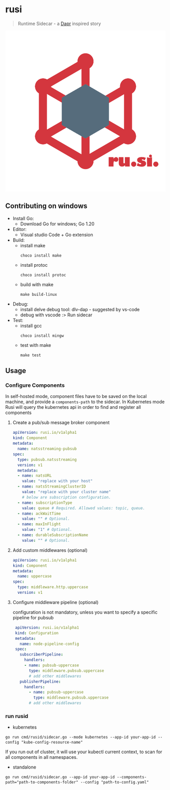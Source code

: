 rusi
===============
>Runtime Sidecar - a [Dapr](https://github.com/dapr/dapr) inspired story

![rusi](assets/logo.png)

## Contributing on windows

- Install Go: 
  - Download Go for windows; Go 1.20
- Editor: 
  - Visual studio Code + Go extension
- Build: 
    - install make
        ```shell
        choco install make
        ```
    - install protoc
        ```shell
        choco install protoc
        ```
    - build with make
        ```shell
        make build-linux
        ```
- Debug: 
    - install delve debug tool: dlv-dap - suggested by vs-code
    - debug with vscode :> Run sidecar
- Test:
    - install gcc
        ```shell
        choco install mingw
        ```
    - test with make
        ```shell
        make test
        ```
	
## Usage

### Configure Components

In self-hosted mode, component files have to be saved on the local machine, and provide a `components-path` to the sidecar.
In Kubernetes mode Rusi will query the kubernetes api in order to find and register all components   

1. Create a pub/sub message broker component 
    ```yaml
    apiVersion: rusi.io/v1alpha1
    kind: Component
    metadata:
      name: natsstreaming-pubsub
    spec:
      type: pubsub.natsstreaming
      version: v1
      metadata:
      - name: natsURL
        value: "replace with your host"
      - name: natsStreamingClusterID
        value: "replace with your cluster name"
        # below are subscription configuration.
      - name: subscriptionType
        value: queue # Required. Allowed values: topic, queue.
      - name: ackWaitTime
        value: "" # Optional.
      - name: maxInFlight
        value: "1" # Optional.
      - name: durableSubscriptionName
        value: "" # Optional.
    ```
   
2. Add custom middlewares (optional)
    ```yaml
    apiVersion: rusi.io/v1alpha1
    kind: Component
    metadata:
      name: uppercase
    spec:
      type: middleware.http.uppercase
      version: v1
    ```
3. Configure middleware pipeline (optional)

    configuration is not mandatory, unless you want to specify a specific pipeline for pubsub
   ```yaml
    apiVersion: rusi.io/v1alpha1
    kind: Configuration
    metadata:
      name: node-pipeline-config
    spec:
      subscriberPipeline:
        handlers:
        - name: pubsub-uppercase
          type: middleware.pubsub.uppercase
          # add other middlewares
      publisherPipeline:
        handlers:
          - name: pubsub-uppercase
            type: middleware.pubsub.uppercase
          # add other middlewares
    ```
### run rusid 
 - kubernetes 
```shell
go run cmd/rusid/sidecar.go --mode kubernetes --app-id your-app-id --config "kube-config-resource-name"
```
If you run out of cluster, it will use your kubectl current context, to scan for all components in all namespaces. 
 - standalone
```shell
go run cmd/rusid/sidecar.go --app-id your-app-id --components-path="path-to-components-folder" --config "path-to-config.yaml"
```
